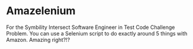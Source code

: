 # Amazelenium
For the Symbility Intersect Software Engineer in Test Code Challenge Problem. You can use a Selenium script to do exactly around 5 things with Amazon. Amazing right?!?
